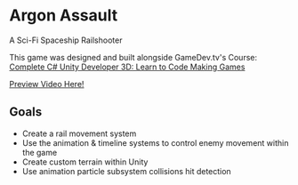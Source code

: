 # Argon Assault
A Sci-Fi Spaceship Railshooter

This game was designed and built alongside GameDev.tv's Course: [Complete C# Unity Developer 3D: Learn to Code Making Games](https://www.gamedev.tv/p/complete-unity-developer-3d)

[Preview Video Here!](https://youtu.be/WuCww4bu_4M)


## Goals

* Create a rail movement system
* Use the animation & timeline systems to control enemy movement within the game
* Create custom terrain within Unity
* Use animation particle subsystem collisions hit detection
